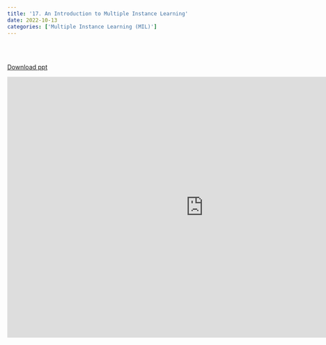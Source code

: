 ```yaml
---
title: '17. An Introduction to Multiple Instance Learning'
date: 2022-10-13 
categories: ['Multiple Instance Learning (MIL)']
---
```


<br><br>

[Download ppt](/ppt/17.pptx)

<center>
<iframe src="https://docs.google.com/presentation/d/e/2PACX-1vSY5L5j7-VEw-6kQC0r9bjAU8K5S-MG_XVRYA1SYyKaVyDwI47o_dGWWro2Hq34rA/embed?start=false&loop=false&delayms=3000" frameborder="0" width="900" height="600" allowfullscreen="true" mozallowfullscreen="true" webkitallowfullscreen="true min-width="350px"></iframe>
</center>

<br>

<script src="https://utteranc.es/client.js"
        repo="RTOS-KGU/RTOS-utterances-comment"
        issue-term="pathname"
        label="Comment"
        theme="github-light"
        crossorigin="anonymous"
        async>
</script>